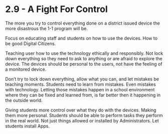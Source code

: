 # 2.9 - A Fight For Control

The more you try to control everything done on a district issued device the more disastrous the 1-1 program will be.

Focus on educating staff and students on how to use the devices. How to be good Digital Citizens.

Teaching user how to use the technology ethically and responsibly. Not lock down everything so they need to ask to anything or are afraid to explore the device. The devices should be personal to the users, not have the feeling of a monitored device. 

Don’t try to lock down everything, allow what you can, and let mistakes be teaching moments. Students need to learn from mistakes. Even mistakes with technology. Letting those mistakes happen in a school environment where they can be fixed and learned from, is far better then it happening in the outside world.

Giving students more control over what they do with the devices. Making them more personal. Students should be able to perform tasks they perform in the real world. Not just things allowed or installed by Administrators. Let students install Apps.

